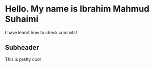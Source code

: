 # Hello. My name is Ibrahim Mahmud Suhaimi

I have learnt how to check commits!

## Subheader

This is pretty cool
